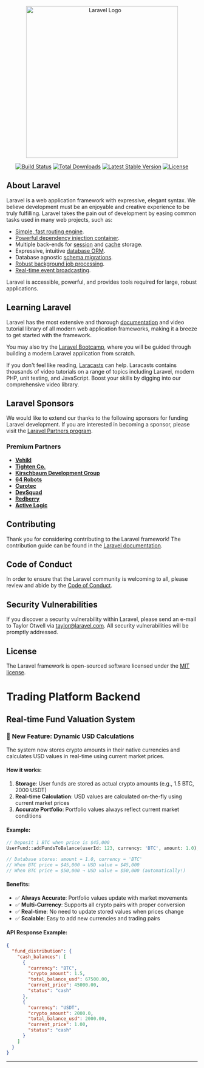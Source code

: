 <p align="center"><a href="https://laravel.com" target="_blank"><img src="https://raw.githubusercontent.com/laravel/art/master/logo-lockup/5%20SVG/2%20CMYK/1%20Full%20Color/laravel-logolockup-cmyk-red.svg" width="400" alt="Laravel Logo"></a></p>

<p align="center">
<a href="https://github.com/laravel/framework/actions"><img src="https://github.com/laravel/framework/workflows/tests/badge.svg" alt="Build Status"></a>
<a href="https://packagist.org/packages/laravel/framework"><img src="https://img.shields.io/packagist/dt/laravel/framework" alt="Total Downloads"></a>
<a href="https://packagist.org/packages/laravel/framework"><img src="https://img.shields.io/packagist/v/laravel/framework" alt="Latest Stable Version"></a>
<a href="https://packagist.org/packages/laravel/framework"><img src="https://img.shields.io/packagist/l/laravel/framework" alt="License"></a>
</p>

## About Laravel

Laravel is a web application framework with expressive, elegant syntax. We believe development must be an enjoyable and creative experience to be truly fulfilling. Laravel takes the pain out of development by easing common tasks used in many web projects, such as:

- [Simple, fast routing engine](https://laravel.com/docs/routing).
- [Powerful dependency injection container](https://laravel.com/docs/container).
- Multiple back-ends for [session](https://laravel.com/docs/session) and [cache](https://laravel.com/docs/cache) storage.
- Expressive, intuitive [database ORM](https://laravel.com/docs/eloquent).
- Database agnostic [schema migrations](https://laravel.com/docs/migrations).
- [Robust background job processing](https://laravel.com/docs/queues).
- [Real-time event broadcasting](https://laravel.com/docs/broadcasting).

Laravel is accessible, powerful, and provides tools required for large, robust applications.

## Learning Laravel

Laravel has the most extensive and thorough [documentation](https://laravel.com/docs) and video tutorial library of all modern web application frameworks, making it a breeze to get started with the framework.

You may also try the [Laravel Bootcamp](https://bootcamp.laravel.com), where you will be guided through building a modern Laravel application from scratch.

If you don't feel like reading, [Laracasts](https://laracasts.com) can help. Laracasts contains thousands of video tutorials on a range of topics including Laravel, modern PHP, unit testing, and JavaScript. Boost your skills by digging into our comprehensive video library.

## Laravel Sponsors

We would like to extend our thanks to the following sponsors for funding Laravel development. If you are interested in becoming a sponsor, please visit the [Laravel Partners program](https://partners.laravel.com).

### Premium Partners

- **[Vehikl](https://vehikl.com)**
- **[Tighten Co.](https://tighten.co)**
- **[Kirschbaum Development Group](https://kirschbaumdevelopment.com)**
- **[64 Robots](https://64robots.com)**
- **[Curotec](https://www.curotec.com/services/technologies/laravel)**
- **[DevSquad](https://devsquad.com/hire-laravel-developers)**
- **[Redberry](https://redberry.international/laravel-development)**
- **[Active Logic](https://activelogic.com)**

## Contributing

Thank you for considering contributing to the Laravel framework! The contribution guide can be found in the [Laravel documentation](https://laravel.com/docs/contributions).

## Code of Conduct

In order to ensure that the Laravel community is welcoming to all, please review and abide by the [Code of Conduct](https://laravel.com/docs/contributions#code-of-conduct).

## Security Vulnerabilities

If you discover a security vulnerability within Laravel, please send an e-mail to Taylor Otwell via [taylor@laravel.com](mailto:taylor@laravel.com). All security vulnerabilities will be promptly addressed.

## License

The Laravel framework is open-sourced software licensed under the [MIT license](https://opensource.org/licenses/MIT).

# Trading Platform Backend

## Real-time Fund Valuation System

### 🚀 **New Feature: Dynamic USD Calculations**

The system now stores crypto amounts in their native currencies and calculates USD values in real-time using current market prices.

#### **How it works:**
1. **Storage**: User funds are stored as actual crypto amounts (e.g., 1.5 BTC, 2000 USDT)
2. **Real-time Calculation**: USD values are calculated on-the-fly using current market prices
3. **Accurate Portfolio**: Portfolio values always reflect current market conditions

#### **Example:**
```php
// Deposit 1 BTC when price is $45,000
UserFund::addFundsToBalance(userId: 123, currency: 'BTC', amount: 1.0);

// Database stores: amount = 1.0, currency = 'BTC'
// When BTC price = $45,000 → USD value = $45,000
// When BTC price = $50,000 → USD value = $50,000 (automatically!)
```

#### **Benefits:**
- ✅ **Always Accurate**: Portfolio values update with market movements
- ✅ **Multi-Currency**: Supports all crypto pairs with proper conversion
- ✅ **Real-time**: No need to update stored values when prices change
- ✅ **Scalable**: Easy to add new currencies and trading pairs

#### **API Response Example:**
```json
{
  "fund_distribution": {
    "cash_balances": [
      {
        "currency": "BTC",
        "crypto_amount": 1.5,
        "total_balance_usd": 67500.00,
        "current_price": 45000.00,
        "status": "cash"
      },
      {
        "currency": "USDT", 
        "crypto_amount": 2000.0,
        "total_balance_usd": 2000.00,
        "current_price": 1.00,
        "status": "cash"
      }
    ]
  }
}
```

---
